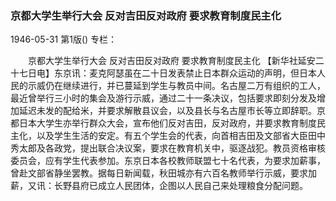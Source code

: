 ### 京都大学生举行大会  反对吉田反对政府  要求教育制度民主化

1946-05-31
第1版()
专栏：

　　京都大学生举行大会
    反对吉田反对政府
    要求教育制度民主化
    【新华社延安二十七日电】东京讯：麦克阿瑟虽在二十日发表禁止日本群众运动的声明，但日本人民的示威仍在继续进行，并已蔓延到学生与教员中间。名古屋二万有组织的工人，最近曾举行三小时的集会及游行示威，通过二十一条决议，包括要求即刻分发及增加延迟未发的配给米，并要求解散县议会，以及县长与名古屋市长等立即辞职。京都日本大学生亦举行群众大会，宣布他们反对吉田，反对政府，并要求教育制度民主化，以及学生生活的安定。有五个学生会的代表，向首相吉田及文部省大臣田中秀太郎及各政党，提出联合决议案，要求在教育机关中，驱逐战犯。教员资格审核委员会，应有学生代表参加。东京日本各校教师联盟七十名代表，为要求加薪事，曾赴文部省静坐罢教。据每日新闻载，秋田城亦有六百名教师举行示威，要求加薪，又讯：长野县府已成立人民团体，企图以人民自己来处理粮食分配问题。
